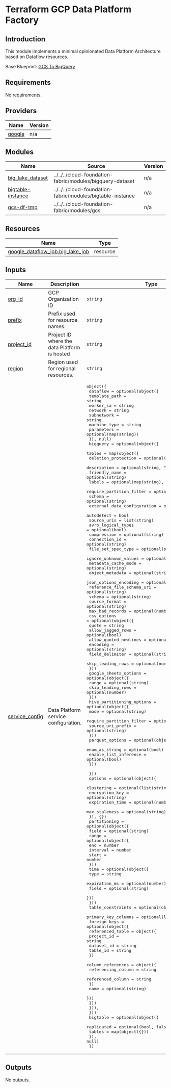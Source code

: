 # Terraform GCP Data Platform Factory

## Introduction
This module implements a minimal opinionated Data Platform Architecture based on Dataflow resources.

Base Blueprint: [GCS To BigQuery](https://github.com/GoogleCloudPlatform/cloud-foundation-fabric/blob/master/blueprints/data-solutions/gcs-to-bq-with-least-privileges/README.md)


## Requirements

No requirements.

## Providers

| Name | Version |
|------|---------|
| <a name="provider_google"></a> [google](#provider\_google) | n/a |

## Modules

| Name | Source | Version |
|------|--------|---------|
| <a name="module_big_lake_dataset"></a> [big\_lake\_dataset](#module\_big\_lake\_dataset) | ../../../cloud-foundation-fabric/modules/bigquery-dataset | n/a |
| <a name="module_bigtable-instance"></a> [bigtable-instance](#module\_bigtable-instance) | ../../../cloud-foundation-fabric/modules/bigtable-instance | n/a |
| <a name="module_gcs-df-tmp"></a> [gcs-df-tmp](#module\_gcs-df-tmp) | ../../../cloud-foundation-fabric/modules/gcs | n/a |

## Resources

| Name | Type |
|------|------|
| [google_dataflow_job.big_lake_job](https://registry.terraform.io/providers/hashicorp/google/latest/docs/resources/dataflow_job) | resource |

## Inputs

| Name | Description | Type | Default | Required |
|------|-------------|------|---------|:--------:|
| <a name="input_org_id"></a> [org\_id](#input\_org\_id) | GCP Organization ID | `string` | n/a | yes |
| <a name="input_prefix"></a> [prefix](#input\_prefix) | Prefix used for resource names. | `string` | n/a | yes |
| <a name="input_project_id"></a> [project\_id](#input\_project\_id) | Project ID where the data Platform is hosted | `string` | n/a | yes |
| <a name="input_region"></a> [region](#input\_region) | Region used for regional resources. | `string` | `"europe-west1"` | no |
| <a name="input_service_config"></a> [service\_config](#input\_service\_config) | Data Platform service configuration. | <pre>object({<br>    dataflow = optional(object({<br>      template_path	= string<br>      worker_sa		= string<br>      network		= string<br>      subnetwork	= string<br>      machine_type	= string<br>      parameters	= optional(map(string))<br>    }), null)<br>    bigquery = optional(object({<br>      tables = map(object({<br>        deletion_protection      = optional(bool)<br>        description              = optional(string, "Terraform managed.")<br>        friendly_name            = optional(string)<br>        labels                   = optional(map(string), {})<br>        require_partition_filter = optional(bool)<br>        schema                   = optional(string)<br>        external_data_configuration = optional(object({<br>          autodetect                = bool<br>          source_uris               = list(string)<br>          avro_logical_types        = optional(bool)<br>          compression               = optional(string)<br>          connection_id             = optional(string)<br>          file_set_spec_type        = optional(string)<br>          ignore_unknown_values     = optional(bool)<br>          metadata_cache_mode       = optional(string)<br>          object_metadata           = optional(string)<br>          json_options_encoding     = optional(string)<br>          reference_file_schema_uri = optional(string)<br>          schema                    = optional(string)<br>          source_format             = optional(string)<br>          max_bad_records           = optional(number)<br>          csv_options = optional(object({<br>            quote                 = string<br>            allow_jagged_rows     = optional(bool)<br>            allow_quoted_newlines = optional(bool)<br>            encoding              = optional(string)<br>            field_delimiter       = optional(string)<br>            skip_leading_rows     = optional(number)<br>          }))<br>          google_sheets_options = optional(object({<br>            range             = optional(string)<br>            skip_leading_rows = optional(number)<br>          }))<br>          hive_partitioning_options = optional(object({<br>            mode                     = optional(string)<br>            require_partition_filter = optional(bool)<br>            source_uri_prefix        = optional(string)<br>          }))<br>          parquet_options = optional(object({<br>            enum_as_string        = optional(bool)<br>            enable_list_inference = optional(bool)<br>          }))<br>    <br>        }))<br>        options = optional(object({<br>          clustering      = optional(list(string))<br>          encryption_key  = optional(string)<br>          expiration_time = optional(number)<br>          max_staleness   = optional(string)<br>        }), {})<br>        partitioning = optional(object({<br>          field = optional(string)<br>          range = optional(object({<br>            end      = number<br>            interval = number<br>            start    = number<br>          }))<br>          time = optional(object({<br>            type          = string<br>            expiration_ms = optional(number)<br>            field         = optional(string)<br>          }))<br>        }))<br>        table_constraints = optional(object({<br>          primary_key_columns = optional(list(string))<br>          foreign_keys = optional(object({<br>            referenced_table = object({<br>              project_id = string<br>              dataset_id = string<br>              table_id   = string<br>            })<br>            column_references = object({<br>              referencing_column = string<br>              referenced_column  = string<br>            })<br>            name = optional(string)<br>          }))<br>        }))<br>      })),<br>    }))<br>    bigtable = optional(object({<br>      replicated = optional(bool, false)<br>      tables = map(object({}))<br>    }), null)<br>  })</pre> | n/a | yes |

## Outputs

No outputs.
